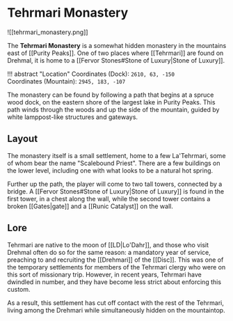 # Tehrmari Monastery

![[tehrmari_monastery.png]]

The **Tehrmari Monastery** is a somewhat hidden monastery in the mountains east of [[Purity Peaks]]. One of two places where [[Tehrmari]] are found on Drehmal, it is home to a [[Fervor Stones#Stone of Luxury|Stone of Luxury]].

!!! abstract "Location"
    Coordinates (Dock): `2610, 63, -150` <br>
    Coordinates (Mountain): `2945, 183, -107`

The monastery can be found by following a path that begins at a spruce wood dock, on the eastern shore of the largest lake in Purity Peaks. This path winds through the woods and up the side of the mountain, guided by white lamppost-like structures and gateways.

## Layout

The monastery itself is a small settlement, home to a few La'Tehrmari, some of whom bear the name "Scalebound Priest". There are a few buildings on the lower level, including one with what looks to be a natural hot spring.

Further up the path, the player will come to two tall towers, connected by a bridge. A [[Fervor Stones#Stone of Luxury|Stone of Luxury]] is found in the first tower, in a chest along the wall, while the second tower contains a broken [[Gates|gate]] and a [[Runic Catalyst]] on the wall.

## Lore

Tehrmari are native to the moon of [[LD|Lo'Dahr]], and those who visit Drehmal often do so for the same reason: a mandatory year of service, preaching to and recruiting the [[Drehmari]] of the [[Disc]]. This was one of the temporary settlements for members of the Tehrmari clergy who were on this sort of missionary trip. However, in recent years, Tehrmari have dwindled in number, and they have become less strict about enforcing this custom.

As a result, this settlement has cut off contact with the rest of the Tehrmari, living among the Drehmari while simultaneously hidden on the mountaintop.
